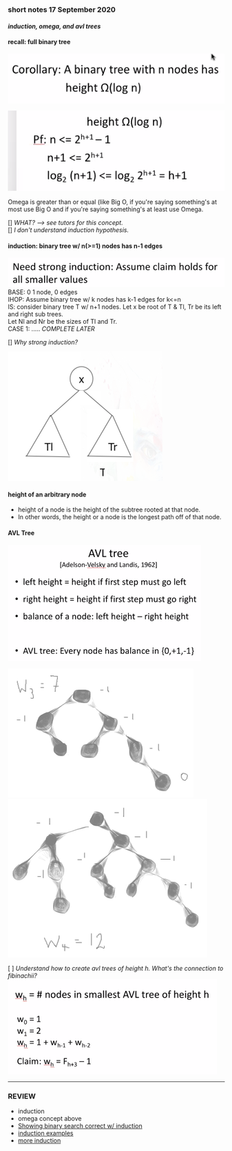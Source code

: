### short notes 17 September 2020
#### _induction, omega, and avl trees_   

    
#### recall: full binary tree
![1](./ref/corallary.png)   
    
![2](./ref/omega.png)   
    
Omega is greater than or equal (like Big O, if
 you're saying something's at most use Big O
 and if you're saying something's at least use
 Omega.    
    
[] _WHAT?  -->  see tutors for this concept._      
[] _I don't understand induction hypothesis._      
    
#### induction: binary tree w/ n(>=1) nodes has n-1 edges
![3](./ref/strong-in.png)   
BASE: 0     1 node, 0 edges    
IHOP: Assume binary tree w/ k nodes has k-1 edges for k<=n      
IS: consider binary tree T w/ n+1 nodes. Let x be root of T & Tl, Tr be its left and right sub trees.    
Let Nl and Nr be the sizes of Tl and Tr.    
CASE 1: ..... _COMPLETE LATER_      
    
[] _Why strong induction?_
 
![4](./ref/tree.png)    
    
#### height of an arbitrary node
- height of a node is the height of the
 subtree rooted at that node.   
- In other words, the height or a node is the longest
 path off of that node.
    
#### AVL Tree
![5](./ref/avl.png)   
    
![6](./ref/w3.png)   
![7](./ref/w4.png)   
    
[ ] _Understand how to create avl trees of_
 _height h. What's the connection to fibinachii?_   
![8](./ref/w-height.png)    
    
---
### REVIEW
- induction     
- omega concept above   
- [Showing binary search correct w/ induction](https://www.cs.cornell.edu/courses/cs211/2006sp/Lectures/L06-Induction/binary_search.html)   
- [induction examples](https://www.cs.cornell.edu/courses/cs312/2002sp/handouts/induction/induct-examples.html)   
- [more induction](https://www.cs.odu.edu/~cs381/cs381content/induction/induction.html)   


